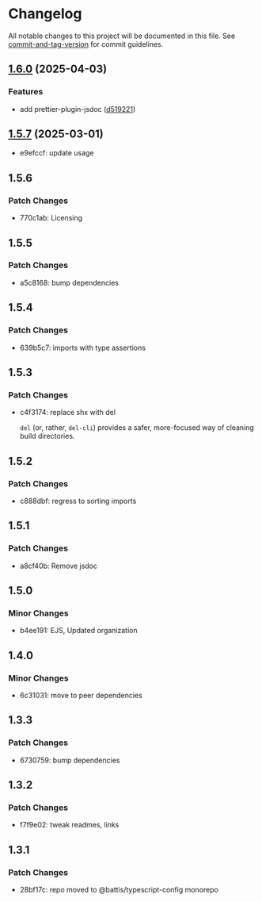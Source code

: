 # Changelog

All notable changes to this project will be documented in this file. See [commit-and-tag-version](https://github.com/absolute-version/commit-and-tag-version) for commit guidelines.

## [1.6.0](https://github.com/battis/typescript-config/compare/prettier-config/1.5.7...prettier-config/1.6.0) (2025-04-03)


### Features

* add prettier-plugin-jsdoc ([d519221](https://github.com/battis/typescript-config/commit/d51922125749dca31eec7b97eb90cae1e9e2ab76))

## [1.5.7](https://github.com/battis/typescript-config/compare/prettier-config/1.5.6...prettier-config/1.5.7) (2025-03-01)

- e9efccf: update usage

## 1.5.6

### Patch Changes

- 770c1ab: Licensing

## 1.5.5

### Patch Changes

- a5c8168: bump dependencies

## 1.5.4

### Patch Changes

- 639b5c7: imports with type assertions

## 1.5.3

### Patch Changes

- c4f3174: replace shx with del

  `del` (or, rather, `del-cli`) provides a safer, more-focused way of cleaning build directories.

## 1.5.2

### Patch Changes

- c888dbf: regress to sorting imports

## 1.5.1

### Patch Changes

- a8cf40b: Remove jsdoc

## 1.5.0

### Minor Changes

- b4ee191: EJS, Updated organization

## 1.4.0

### Minor Changes

- 6c31031: move to peer dependencies

## 1.3.3

### Patch Changes

- 6730759: bump dependencies

## 1.3.2

### Patch Changes

- f7f9e02: tweak readmes, links

## 1.3.1

### Patch Changes

- 28bf17c: repo moved to @battis/typescript-config monorepo
